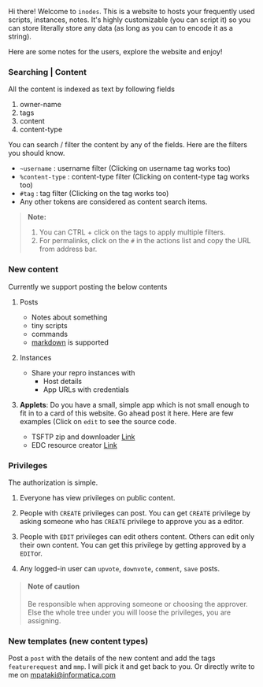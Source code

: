 Hi there! Welcome to `inodes`. This is a website to hosts your frequently used scripts, instances, notes. It's highly customizable (you can script it) so you can store literally store any data (as long as you can to encode it as a string).

Here are some notes for the users, explore the website and enjoy!

### Searching | Content
All the content is indexed as text by following fields
1. owner-name
2. tags
3. content
4. content-type

You can search / filter the content by any of the fields. Here are the filters you should know.
* `~username` : username filter (Clicking on username tag works too)
* `%content-type` : content-type filter (Clicking on content-type tag works too)
* `#tag` : tag filter (Clicking on the tag works too)
* Any other tokens are considered as content search items.

> **Note:**
> 1. You can CTRL + click on the tags to apply multiple filters.
> 2. For permalinks, click on the `#` in the actions list and copy the URL from address bar.

### New content
Currently we support posting the below contents

1. Posts
    * Notes about something
    * tiny scripts
    * commands
    * [markdown](https://guides.github.com/features/mastering-markdown/) is supported

2. Instances
    * Share your repro instances with
        * Host details
        * App URLs with credentials

3. **Applets**:  Do you have a small, simple app which is not small enough to fit in to a card of this website. Go ahead post it here. Here are few examples (Click on `edit` to see the source code.
    * TSFTP zip and downloader [Link](?q=@bc412532-c4ed-49dc-8da1-4e91adb7336c)
    * EDC resource creator [Link](?q=@95ae7622-f09f-412c-a9ac-691fb25548f6)


### Privileges
The authorization is simple.
1. Everyone has view privileges on public content.

2. People with `CREATE` privileges can post. You can get `CREATE` privilege by asking someone who has `CREATE` privilege to approve you as a editor.

3. People with `EDIT` privileges can edit others content. Others can edit only their own content. You can get this privilege by getting approved by a `EDIT`or.

4. Any logged-in user can `upvote`, `downvote`, `comment`, `save` posts.


> #### Note of caution
> Be responsible when approving someone or choosing the approver. Else the whole tree under you will loose the privileges, you are assigning.


### New templates (new content types)
Post a `post` with the details of the new content and add the tags `featurerequest` and `mmp`. I will pick it and get back to you. Or directly write to me on mpataki@informatica.com
